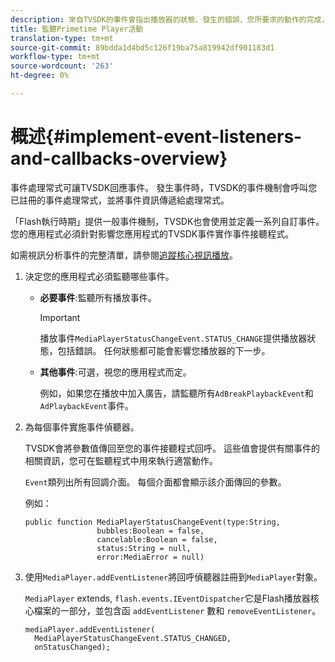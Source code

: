 ```yaml
---
description: 來自TVSDK的事件會指出播放器的狀態、發生的錯誤、您所要求的動作的完成，例如視訊開始播放，或是隱含發生的動作，例如廣告完成。
title: 監聽Primetime Player活動
translation-type: tm+mt
source-git-commit: 89bdda1d4bd5c126f19ba75a819942df901183d1
workflow-type: tm+mt
source-wordcount: '263'
ht-degree: 0%

---
```



# 概述{#implement-event-listeners-and-callbacks-overview}

事件處理常式可讓TVSDK回應事件。 發生事件時，TVSDK的事件機制會呼叫您已註冊的事件處理常式，並將事件資訊傳遞給處理常式。

「Flash執行時期」提供一般事件機制，TVSDK也會使用並定義一系列自訂事件。 您的應用程式必須針對影響您應用程式的TVSDK事件實作事件接聽程式。

如需視訊分析事件的完整清單，請參閱[追蹤核心視訊播放](https://marketing.adobe.com/resources/help/en_US/sc/appmeasurement/hbvideo/c_vhl_track-core-vid-playback.html)。

1. 決定您的應用程式必須監聽哪些事件。

   * **必要事件**:監聽所有播放事件。

      >[!IMPORTANT]
      >
      >播放事件`MediaPlayerStatusChangeEvent.STATUS_CHANGE`提供播放器狀態，包括錯誤。 任何狀態都可能會影響您播放器的下一步。

   * **其他事件**:可選，視您的應用程式而定。

      例如，如果您在播放中加入廣告，請監聽所有`AdBreakPlaybackEvent`和`AdPlaybackEvent`事件。

1. 為每個事件實施事件偵聽器。

   TVSDK會將參數值傳回至您的事件接聽程式回呼。 這些值會提供有關事件的相關資訊，您可在監聽程式中用來執行適當動作。

   `Event`類列出所有回調介面。 每個介面都會顯示該介面傳回的參數。

   例如：

   ```
   public function MediaPlayerStatusChangeEvent(type:String,  
                   bubbles:Boolean = false,  
                   cancelable:Boolean = false,  
                   status:String = null,  
                   error:MediaError = null) 
   ```

1. 使用`MediaPlayer.addEventListener`將回呼偵聽器註冊到`MediaPlayer`對象。

   `MediaPlayer` extends, `flash.events.IEventDispatcher`它是Flash播放器核心檔案的一部分，並包含函 `addEventListener` 數和 `removeEventListener`。

   ```
   mediaPlayer.addEventListener( 
     MediaPlayerStatusChangeEvent.STATUS_CHANGED,  
     onStatusChanged);
   ```


